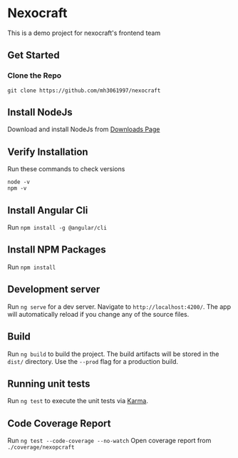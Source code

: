 # Nexocraft
This is a demo project for nexocraft's frontend team
## Get Started

### Clone the Repo
```shell
git clone https://github.com/mh3061997/nexocraft

```
## Install NodeJs
Download and install NodeJs from [Downloads Page](https://nodejs.org/en/download/)
## Verify Installation
Run these commands to check versions
```shell
node -v
npm -v
```
## Install Angular Cli
Run `npm install -g @angular/cli`

## Install NPM Packages
Run `npm install `

## Development server

Run `ng serve` for a dev server. Navigate to `http://localhost:4200/`. The app will automatically reload if you change any of the source files.

## Build

Run `ng build` to build the project. The build artifacts will be stored in the `dist/` directory. Use the `--prod` flag for a production build.

## Running unit tests

Run `ng test` to execute the unit tests via [Karma](https://karma-runner.github.io).

## Code Coverage Report

Run  `ng test --code-coverage --no-watch`
Open coverage report from `./coverage/nexopcraft`


